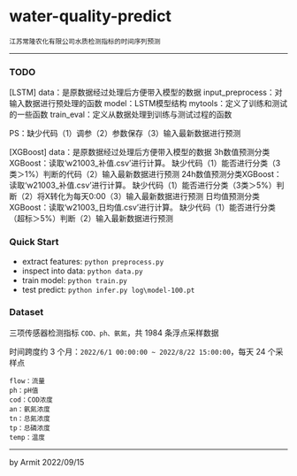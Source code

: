 # water-quality-predict

    江苏常隆农化有限公司水质检测指标的时间序列预测

----

### TODO

[LSTM]
data：是原数据经过处理后方便带入模型的数据
input_preprocess：对输入数据进行预处理的函数
model：LSTM模型结构
mytools：定义了训练和测试的一些函数
train_eval：定义从数据处理到训练与测试过程的函数

PS：缺少代码（1）调参（2）参数保存（3）输入最新数据进行预测

[XGBoost]
data：是原数据经过处理后方便带入模型的数据
3h数值预测分类XGBoost：读取‘w21003_补值.csv’进行计算。
缺少代码（1）能否进行分类（3类＞1%）判断的代码（2）输入最新数据进行预测
24h数值预测分类XGBoost：读取‘w21003_补值.csv’进行计算。
缺少代码（1）能否进行分类（3类＞5%）判断（2）将X转化为每天0:00（3）输入最新数据进行预测
日均值预测分类XGBoost：读取‘w21003_日均值.csv’进行计算。
缺少代码（1）能否进行分类（超标＞5%）判断（2）输入最新数据进行预测

### Quick Start

- extract features: `python preprocess.py`
- inspect into data: `python data.py`
- train model: `python train.py`
- test predict: `python infer.py log\model-100.pt`


### Dataset

三项传感器检测指标 `COD、ph、氨氮`，共 1984 条浮点采样数据  

时间跨度约 3 个月：`2022/6/1 00:00:00 ~ 2022/8/22 15:00:00`，每天 24 个采样点

```
flow：流量
ph：pH值
cod：COD浓度
an：氨氮浓度
tn：总氮浓度
tp：总磷浓度
temp：温度
```

----

by Armit
2022/09/15 
